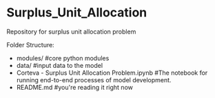 # Surplus_Unit_Allocation
Repository for surplus unit allocation problem

Folder Structure: 

- modules/ #core python modules
- data/ #input data to the model
- Corteva - Surplus Unit Allocation Problem.ipynb #The notebook for running end-to-end processes of model development.
- README.md #you're reading it right now
